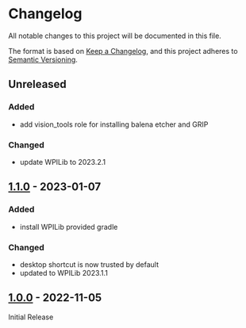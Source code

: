 # Changelog

All notable changes to this project will be documented in this file.

The format is based on [Keep a Changelog](https://keepachangelog.com/en/1.0.0/),
and this project adheres to
[Semantic Versioning](https://semver.org/spec/v2.0.0.html).

## Unreleased

### Added

- add vision_tools role for installing balena etcher and GRIP

### Changed

- update WPILib to 2023.2.1

## [1.1.0] - 2023-01-07

### Added

- install WPILib provided gradle

### Changed

- desktop shortcut is now trusted by default
- updated to WPILib 2023.1.1

## [1.0.0] - 2022-11-05

Initial Release

[1.0.0]: https://github.com/FRC7540/ansible-collection-frc/releases/tag/v1.0.0
[1.1.0]: https://github.com/FRC7540/ansible-collection-frc/releases/tag/v1.1.0
